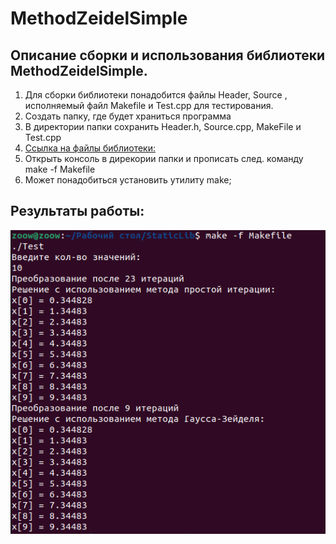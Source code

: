# MethodZeidelSimple
## Описание сборки и использования библиотеки MethodZeidelSimple.
1. Для сборки библиотеки понадобится файлы Header, Source , исполняемый файл Makefile и Test.cpp для тестирования.
2. Создать папку, где будет храниться программа
3. В директории папки сохранить Header.h, Source.cpp, MakeFile и Test.cpp
4. [Ссылка на файлы библиотеки:](https://github.com/ZOOW2/Methoh_Zeidel_and_Simple/tree/main/StaticLibZeidel/StaticLib)
5. Открыть консоль в дирекории папки и прописать след. команду make -f Makefile
6. Может понадобиться установить утилиту make;

## Результаты работы: 
![StaticLIb](https://github.com/ZOOW2/Methoh_Zeidel_and_Simple/raw/main/StaticLibZeidel/StaticLib/Static.png)
